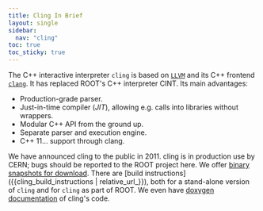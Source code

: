 ```yaml
---
title: Cling In Brief
layout: single
sidebar:
  nav: "cling"
toc: true
toc_sticky: true
---
```


The C++ interactive interpreter `cling` is based on [`LLVM`](https://llvm.org/)
and its C++ frontend [`clang`](https://clang.llvm.org/).
It has replaced ROOT's C++ interpreter CINT.
Its main advantages:

  - Production-grade parser.
  - Just-in-time compiler (_JIT_), allowing e.g. calls into libraries without wrappers.
  - Modular C++ API from the ground up.
  - Separate parser and execution engine.
  - C++ 11... support through clang.

We have announced cling to the public in 2011. cling is in production use by CERN; bugs
should be reported to the ROOT project [](https://root.cern.ch/bugs)here.
We offer [binary snapshots for download](https://root.cern.ch/download/cling/).
There are [build instructions]({{cling_build_instructions | relative_url_}}), both for a stand-alone
version of `cling` and for `cling` as part of ROOT.
We even have [doxygen documentation](https://cling.web.cern.ch/cling/doxygen/) of cling's
code.
